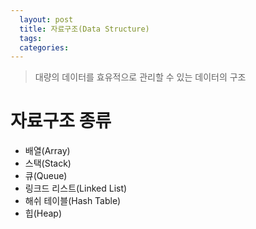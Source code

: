 ```yaml
---
  layout: post
  title: 자료구조(Data Structure)
  tags: 
  categories: 
---
```


> 대량의 데이터를 효유적으로 관리할 수 있는 데이터의 구조

# 자료구조 종류
- 배열(Array)
- 스택(Stack)
- 큐(Queue)
- 링크드 리스트(Linked List)
- 해쉬 테이블(Hash Table)
- 힙(Heap)